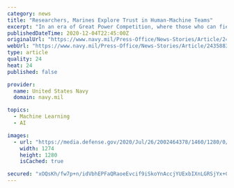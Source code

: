 ```yaml
---
category: news
title: "Researchers, Marines Explore Trust in Human-Machine Teams"
excerpt: "In an era of Great Power Competition, where those who can field autonomous capabilities fastest have a distinct advantage, researchers at the Naval Postgraduate School are exploring many fundamentals"
publishedDateTime: 2020-12-04T22:45:00Z
originalUrl: "https://www.navy.mil/Press-Office/News-Stories/Article/2435883/researchers-marines-explore-trust-in-human-machine-teams/"
webUrl: "https://www.navy.mil/Press-Office/News-Stories/Article/2435883/researchers-marines-explore-trust-in-human-machine-teams/"
type: article
quality: 24
heat: 24
published: false

provider:
  name: United States Navy
  domain: navy.mil

topics:
  - Machine Learning
  - AI

images:
  - url: "https://media.defense.gov/2020/Jul/26/2002464378/1460/1280/0/200730-N-ZZ999-0001.JPG"
    width: 1274
    height: 1280
    isCached: true

secured: "xOQsKh/fw7p+n/idVbhEPFaQRaoeEvcif9iSkoYnAccjYUExbIXnLGRSjYx+GphGssUini3r+lV7U04IFT9KkCCgRdRS5L6avWr8Eq4bTbrjkuxYPDx7nGYSnk59OCMO7xuSEGGZ28hECT05OjY63A2EsIWkMngY6L1OtHfzq/XcklJmdIFZOe6fxHktX6SKLd+LXB2Ebb3Dt30y5zcfcdwUCZ3+WbRo3UWMIEj9s/U1IhgDPbYzbjqbg08NTotm7Sb9FxoouG0mtl01WDbqg+gIkWhAryRJCZz53iW3lN59mRQl8lETpM8RuVqSPBQH3d12gTzyPH+iPeNtn77NRKWzYr6LCmZLfiHD2hYnBcM=;ZkJxnsNYRp02q8KpkaA2vA=="
---
```


